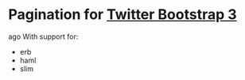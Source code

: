 # Pagination for [Twitter Bootstrap 3](http://getbootstrap.com/components/#pagination)
ago
With support for:

- erb
- haml
- slim
